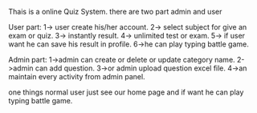 Thais is a online Quiz System. 
there are two part admin and user 

User part:
    1-> user create his/her account.
    2-> select subject for give an exam or quiz.
    3-> instantly result.
    4-> unlimited test or exam.
    5-> if user want he can save his result  in profile.
	6->he can play typing battle game.


Admin part:
	1->admin can create or delete or update category name.
	2->admin can add question.
	3->or admin upload question excel file.
	4->an maintain every activity from admin panel.
	

one things normal user just see our home page and if want he can play typing battle game.
